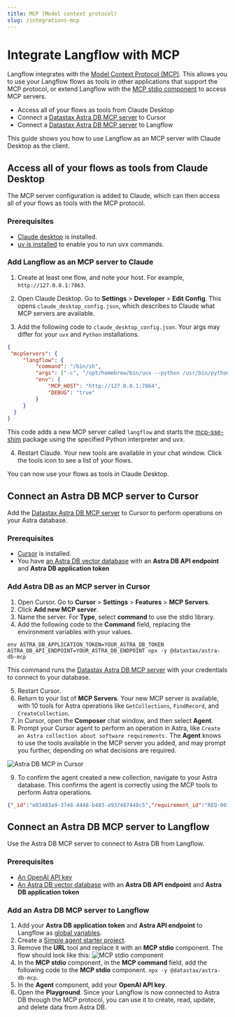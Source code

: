 ```yaml
---
title: MCP (Model context protocol)
slug: /integrations-mcp
---
```


# Integrate Langflow with MCP

Langflow integrates with the [Model Context Protocol (MCP)](https://modelcontextprotocol.io/introduction). This allows you to use your Langflow flows as tools in other applications that support the MCP protocol, or extend Langflow with the [MCP stdio component](/components-tools#mcp-tools-stdio) to access MCP servers.

* Access all of your flows as tools from Claude Desktop
* Connect a [Datastax Astra DB MCP server](https://github.com/datastax/astra-db-mcp) to Cursor
* Connect a [Datastax Astra DB MCP server](https://github.com/datastax/astra-db-mcp) to Langflow

This guide shows you how to use Langflow as an MCP server with Claude Desktop as the client.

## Access all of your flows as tools from Claude Desktop

The MCP server configuration is added to Claude, which can then access all of your flows as tools with the MCP protocol.

### Prerequisites

* [Claude desktop](https://claude.ai/download) is installed.
* [uv is installed](https://docs.astral.sh/uv/getting-started/installation/) to enable you to run uvx commands.

### Add Langflow as an MCP server to Claude

1. Create at least one flow, and note your host. For example, `http://127.0.0.1:7863`.

2. Open Claude Desktop. Go to **Settings** > **Developer** > **Edit Config**.
This opens `claude_desktop_config.json`, which describes to Claude what MCP servers are available.
3. Add the following code to  `claude_desktop_config.json`.
Your args may differ for your `uvx` and `Python` installations.

```json
{
 "mcpServers": {
     "langflow": {
         "command": "/bin/sh",
         "args": ["-c", "/opt/homebrew/bin/uvx --python /usr/bin/python3 mcp-sse-shim@latest"],
         "env": {
             "MCP_HOST": "http://127.0.0.1:7864",
             "DEBUG": "true"
         }
     }
  }
}
```

This code adds a new MCP server called `langflow` and starts the [mcp-sse-shim](https://github.com/phact/mcp-sse-shim) package using the specified Python interpreter and uvx.

4. Restart Claude.
Your new tools are available in your chat window. Click the tools icon to see a list of your flows.

You can now use your flows as tools in Claude Desktop.

## Connect an Astra DB MCP server to Cursor

Add the [Datastax Astra DB MCP server](https://github.com/datastax/astra-db-mcp) to Cursor to perform operations on your Astra database.

### Prerequisites

* [Cursor](https://cursor.com) is installed.
* You have [an Astra DB vector database](https://docs.datastax.com/en/astra-db-serverless/get-started/quickstart.html) with an **Astra DB API endpoint** and **Astra DB application token**

### Add Astra DB as an MCP server in Cursor

1. Open Cursor. Go to **Cursor** > **Settings** > **Features** > **MCP Servers**.
2. Click **Add new MCP server**.
3. Name the server. For **Type**, select **command** to use the stdio library.
4. Add the following code to the **Command** field, replacing the environment variables with your values.

```plain
env ASTRA_DB_APPLICATION_TOKEN=YOUR_ASTRA_DB_TOKEN ASTRA_DB_API_ENDPOINT=YOUR_ASTRA_DB_ENDPOINT npx -y @datastax/astra-db-mcp
```

This command runs the [Datastax Astra DB MCP server](https://github.com/datastax/astra-db-mcp) with your credentials to connect to your database.

5. Restart Cursor.
6. Return to your list of **MCP Servers**.
Your new MCP server is available, with 10 tools for Astra operations like `GetCollections`, `FindRecord`, and `CreateCollection`.
7. In Cursor, open the **Composer** chat window, and then select **Agent**.
8. Prompt your Cursor agent to perform an operation in Astra, like `Create an Astra collection about software requirements.`
The **Agent** knows to use the tools available in the MCP server you added, and may prompt you further, depending on what decisions are required.

![Astra DB MCP in Cursor](/img/integrations-mcp-astra-cursor.png)

9. To confirm the agent created a new collection, navigate to your Astra database.
This confirms the agent is correctly using the MCP tools to perform Astra operations.
```json
{"_id":"e83483a9-3748-4448-b483-a937487448c5","requirement_id":"REQ-001","title":"User Authentication","description":"The system shall provide secure user authentication using email and password","type":"Functional","priority":"High","status":"Approved","created_date":"2024-03-20","last_modified":"2024-03-20","assigned_to":"Security Team","dependencies":[],"acceptance_criteria":["Users must be able to log in with email and password","Passwords must be securely hashed","Failed login attempts must be logged"]}
```

## Connect an Astra DB MCP server to Langflow

Use the Astra DB MCP server to connect to Astra DB from Langflow.

### Prerequisites

* [An OpenAI API key](https://platform.openai.com/)
* [An Astra DB vector database](https://docs.datastax.com/en/astra-db-serverless/get-started/quickstart.html) with an **Astra DB API endpoint** and **Astra DB application token**

### Add an Astra DB MCP server to Langflow

1. Add your **Astra DB application token** and **Astra API endpoint** to Langflow as [global variables](/configuration-global-variables).
2. Create a [Simple agent starter project](/starter-projects-simple-agent).
3. Remove the **URL** tool and replace it with an **MCP stdio** component.
The flow should look like this:
![MCP stdio component](/img/mcp-stdio-component.png)
4. In the **MCP stdio** component, in the **MCP command** field, add the following code to the **MCP stdio** component.
`npx -y @datastax/astra-db-mcp`.
5. In the **Agent** component, add your **OpenAI API key**.
6. Open the **Playground**.
Since your Langflow is now connected to Astra DB through the MCP protocol, you can use it to create, read, update, and delete data from Astra DB.

